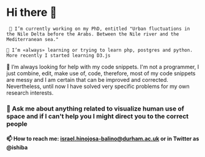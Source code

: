 # Hi there 👋

` 🔭 I’m currently working on my PhD, entitled "Urban fluctuations in the Nile Delta before the Arabs. Between the Nile river and the Mediterranean sea."`

`🌱 I’m «always» learning or trying to learn php, postgres and python. More recently I started learning D3.js`

🤔 I’m always looking for help with my code snippets. I'm not a programmer, I just combine, edit, make use of, code, therefore, most of my code snippets are messy and I am certain that can be improved and corrected. Nevertheless, until now I have solved very specific problems for my own research interests.

### 💬 Ask me about anything related to visualize human use of space and if I can't help you I might direct you to the correct people

#### 📫 How to reach me: israel.hinojosa-balino@durham.ac.uk or in Twitter as @ishiba


<!--
**ishibaro/ishibaro** is a ✨ _special_ ✨ repository because its `README.md` (this file) appears on your GitHub profile.

Here are some ideas to get you started:

- 🔭 I’m currently working on ...
- 🌱 I’m currently learning ...
- 👯 I’m looking to collaborate on ...
- 🤔 I’m looking for help with ...
- 💬 Ask me about ...
- 📫 How to reach me: ...
- 😄 Pronouns: ...
- ⚡ Fun fact: ...
-->
